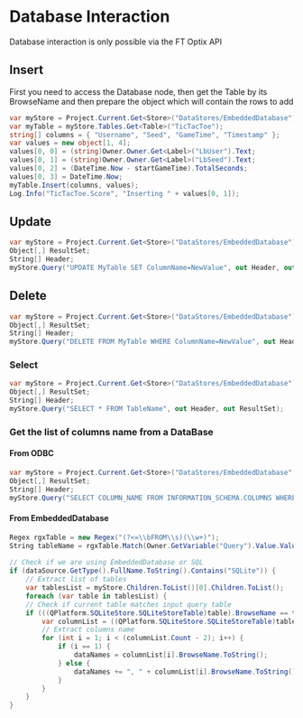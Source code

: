 # Database Interaction

Database interaction is only possible via the FT Optix API

## Insert

First you need to access the Database node, then get the Table by its BrowseName and then prepare the object which will contain the rows to add

```csharp
var myStore = Project.Current.Get<Store>("DataStores/EmbeddedDatabase");
var myTable = myStore.Tables.Get<Table>("TicTacToe");
string[] columns = { "Username", "Seed", "GameTime", "Timestamp" };
var values = new object[1, 4];
values[0, 0] = (string)Owner.Owner.Get<Label>("LbUser").Text;
values[0, 1] = (string)Owner.Owner.Get<Label>("LbSeed").Text;
values[0, 2] = (DateTime.Now - startGameTime).TotalSeconds;
values[0, 3] = DateTime.Now;
myTable.Insert(columns, values);
Log.Info("TicTacToe.Score", "Inserting " + values[0, 1]);
```

## Update

```csharp
var myStore = Project.Current.Get<Store>("DataStores/EmbeddedDatabase");
Object[,] ResultSet;
String[] Header;
myStore.Query("UPDATE MyTable SET ColumnName=NewValue", out Header, out ResultSet);
```

## Delete

```csharp
var myStore = Project.Current.Get<Store>("DataStores/EmbeddedDatabase");
Object[,] ResultSet;
String[] Header;
myStore.Query("DELETE FROM MyTable WHERE ColumnName=NewValue", out Header, out ResultSet);
```

### Select

```csharp
var myStore = Project.Current.Get<Store>("DataStores/EmbeddedDatabase");
Object[,] ResultSet;
String[] Header;
myStore.Query("SELECT * FROM TableName", out Header, out ResultSet);
```

### Get the list of columns name from a DataBase

#### From ODBC

```csharp
var myStore = Project.Current.Get<Store>("DataStores/EmbeddedDatabase");
Object[,] ResultSet;
String[] Header;
myStore.Query("SELECT COLUMN_NAME FROM INFORMATION_SCHEMA.COLUMNS WHERE TABLE_NAME = 'AlarmsEventLogger1'", out Header, out ResultSet);
```

#### From EmbeddedDatabase

```csharp
Regex rgxTable = new Regex("(?<=\\bFROM\\s)(\\w+)");
String tableName = rgxTable.Match(Owner.GetVariable("Query").Value.Value.ToString(), 0, Owner.GetVariable("Query").Value.Value.ToString().Length).Value;
               
// Check if we are using EmbeddedDatabase or SQL
if (dataSource.GetType().FullName.ToString().Contains("SQLite")) {
    // Extract list of tables
    var tablesList = myStore.Children.ToList()[0].Children.ToList();
    foreach (var table in tablesList) {
    // Check if current table matches input query table
    if (((QPlatform.SQLiteStore.SQLiteStoreTable)table).BrowseName == tableName) {
        var columnList = ((QPlatform.SQLiteStore.SQLiteStoreTable)table).Columns.ToList();
        // Extract columns name
        for (int i = 1; i < (columnList.Count - 2); i++) {
            if (i == 1) {
                dataNames = columnList[i].BrowseName.ToString();
            } else {
                dataNames += ", " + columnList[i].BrowseName.ToString();
            }
        }
    }
}
```
